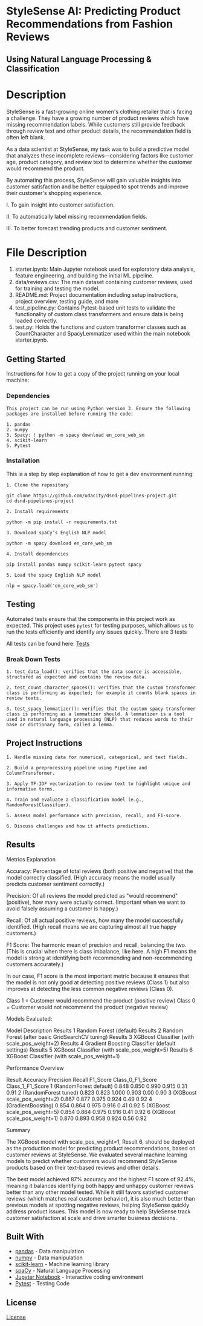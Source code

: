 # StyleSense AI: Predicting Product Recommendations from Fashion Reviews

## Using Natural Language Processing & Classification

# Description 

StyleSense is a fast-growing online women's clothing retailer that is facing a challenge. They have a growing number of product reviews which have missing recommendation labels. While customers still provide feedback through review text and other product details, the recommendation field is often left blank.

As a data scientist at StyleSense, my task was to build a predictive model that analyzes these incomplete reviews—considering factors like customer age, product category, and review text to determine whether the customer would recommend the product.

By automating this process, StyleSense will gain valuable insights into customer satisfaction and be better equipped to spot trends and improve their customer's shopping experience.

I. To gain insight into customer satisfaction.

II. To automatically label missing recommendation fields.

III. To better forecast trending products and customer sentiment.

# File Description


1. starter.ipynb:	Main Jupyter notebook used for exploratory data analysis, feature engineering, and building the initial ML pipeline.
2. data/reviews.csv: The main dataset containing customer reviews, used for training and testing the model.
3. README.md: Project documentation including setup instructions, project overview, testing guide, and more
4. test_pipeline.py: Contains Pytest-based unit tests to validate the functionality of custom class transformers and ensure data is being loaded correctly.
5. test.py:	Holds the functions and custom transformer classes such as CountCharacter and SpacyLemmatizer used within the main notebook starter.ipynb.


## Getting Started

Instructions for how to get a copy of the project running on your local machine:

### Dependencies

```
This project can be run using Python version 3. Ensure the following packages are installed before running the code:

1. pandas
2. numpy
3. Spacy: ! python -m spacy download en_core_web_sm
4. scikit-learn
5. Pytest
```

### Installation

This ia a step by step explanation of how to get a dev environment running:

```
1. Clone the repository

git clone https://github.com/udacity/dsnd-pipelines-project.git
cd dsnd-pipelines-project

2. Install requirements

python -m pip install -r requirements.txt

3. Download spaCy’s English NLP model

python -m spacy download en_core_web_sm

4. Install dependencies

pip install pandas numpy scikit-learn pytest spacy

5. Load the spacy English NLP model

nlp = spacy.load('en_core_web_sm')
```

## Testing

Automated tests ensure that the components in this project work as expected. This project uses `pytest` for testing purposes, which allows us to run the tests efficiently and identify any issues quickly. There are 3 tests

All tests can be found here: [Tests](starter/test_pipeline.py)

### Break Down Tests

```
1. test_data_load(): verifies that the data source is accessible, structured as expected and contains the review data.

2. test_count_character_spaces(): verifies that the custom transformer class is performing as expected; for example it counts blank spaces in review texts.

3. test_spacy_lemmatizer(): verifies that the custom spacy transformer class is performing as a lemmatizer should. A lemmatizer is a tool used in natural language processing (NLP) that reduces words to their base or dictionary form, called a lemma.

```

## Project Instructions

```
1. Handle missing data for numerical, categorical, and text fields.

2. Build a preprocessing pipeline using Pipeline and ColumnTransformer.

3. Apply TF-IDF vectorization to review text to highlight unique and informative terms.

4. Train and evaluate a classification model (e.g., RandomForestClassifier).

5. Assess model performance with precision, recall, and F1-score.

6. Discuss challenges and how it affects predictions.
```

## Results

Metrics Explanation

Accuracy:
Percentage of total reviews (both positive and negative) that the model correctly classified.
(High accuracy means the model usually predicts customer sentiment correctly.)

Precision:
Of all reviews the model predicted as "would recommend" (positive), how many were actually correct.
(Important when we want to avoid falsely assuming a customer is happy.)

Recall:
Of all actual positive reviews, how many the model successfully identified.
(High recall means we are capturing almost all true happy customers.)

F1 Score:
The harmonic mean of precision and recall, balancing the two.
(This is crucial when there is class imbalance, like here. A high F1 means the model is strong at identifying both recommending and non-recommending customers accurately.)

In our case, F1 score is the most important metric because it ensures that the model is not only good at detecting positive reviews (Class 1) but also improves at detecting the less common negative reviews (Class 0).

Class 1 = Customer would recommend the product (positive review)
Class 0 = Customer would not recommend the product (negative review)


Models Evaluated:


Model	Description
Results 1	Random Forest (default)
Results 2	Random Forest (after basic GridSearchCV tuning)
Results 3	XGBoost Classifier (with scale_pos_weight=2)
Results 4	Gradient Boosting Classifier (default settings)
Results 5	XGBoost Classifier (with scale_pos_weight=5)
Results 6	XGBoost Classifier (with scale_pos_weight=1)

Performance Overview

Result	               Accuracy	Precision  Recall	F1_Score  Class_0_F1_Score	Class_1_F1_Score
1 (RandomForest 
        default)	    0.848	 0.850	   0.990	  0.915	      0.31	              0.91
2 (RandomForest tuned)	0.823	 0.823	   1.000	  0.903	      0.00	              0.90
3 (XGBoost 
scale_pos_weight=2)	    0.867	 0.877	   0.975	  0.924	      0.49	              0.92
4 (GradientBoosting)	0.854	 0.864	   0.975	  0.916	      0.41	              0.92
5 (XGBoost 
scale_pos_weight=5)	    0.854	 0.864	   0.975	  0.916	      0.41	              0.92
6 (XGBoost 
scale_pos_weight=1)	    0.870	 0.893	   0.958	  0.924	      0.56	              0.92

Summary

The XGBoost model with scale_pos_weight=1, Result 6, should be deployed as the production model for predicting product recommendations, based on customer reviews at StyleSense. We evaluated several machine learning models to predict whether customers would recommend StyleSense products based on their text-based reviews and other details.

The best model achieved 87% accuracy and the highest F1 score of 92.4%, meaning it balances identifying both happy and unhappy customer reviews better than any other model tested. While it still favors satisfied customer reviews (which matches real customer behavior), it is also much better than previous models at spotting negative reviews, helping StyleSense quickly address product issues. This model is now ready to help StyleSense track customer satisfaction at scale and drive smarter business decisions.


## Built With

* [pandas](https://pandas.pydata.org/) - Data manipulation
* [numpy](https://numpy.org/) - Data manipulation
* [scikit-learn](https://scikit-learn.org/stable/) - Machine learning library
* [spaCy](https://spacy.io/) - Natural Language Processing
* [Jupyter Notebook](https://jupyter.org/) - Interactive coding environment
* [Pytest](https://docs.pytest.org/en/stable/) - Testing Code



## License

[License](LICENSE.txt)
